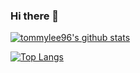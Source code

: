 ### Hi there 👋

[![tommylee96's github stats](https://github-readme-stats.vercel.app/api?username=tommylee96&show_icons=true&theme=merko)](https://github.com/tommylee96)

[![Top Langs](https://github-readme-stats.vercel.app/api/top-langs/?username=tommylee96&hide=html,css)](https://github.com/tommylee96)

<!--
**TommyLee96/TommyLee96** is a ✨ _special_ ✨ repository because its `README.md` (this file) appears on your GitHub profile.

Here are some ideas to get you started:

- 🔭 I’m currently working on ...
- 🌱 I’m currently learning ...
- 👯 I’m looking to collaborate on ...
- 🤔 I’m looking for help with ...
- 💬 Ask me about ...
- 📫 How to reach me: ...
- 😄 Pronouns: ...
- ⚡ Fun fact: ...
-->
